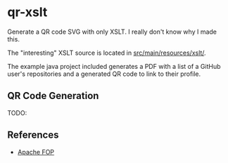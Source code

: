 # qr-xslt

Generate a QR code SVG with only XSLT. I really don't know why I made this.

The "interesting" XSLT source is located in [src/main/resources/xslt/](src/main/resources/xslt/).

The example java project included generates a PDF with a list of a GitHub user's repositories
and a generated QR code to link to their profile.

## QR Code Generation

TODO:

## References

- [Apache FOP](https://xmlgraphics.apache.org/fop/)

